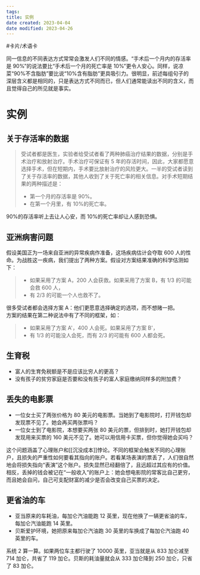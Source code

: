 ```yaml
---
tags:
title: 实例
date created: 2023-04-04
date modified: 2023-04-26
---
```


#卡片/术语卡

同一信息的不同表达方式常常会激发人们不同的情感。“手术后一个月内的存活率是 90%”的说法要比“手术后一个月的死亡率是 10%”更令人安心。同样，说凉菜“90%不含脂肪”要比说“10%含有脂肪”更具吸引力。很明显，前述每组句子的深层含义都是相同的，只是表达方式不同而已，但人们通常能读出不同的含义，而且觉得自己的所见就是事实。

# 实例

## 关于存活率的数据

> 受试者都是医生，实验者给受试者看了两种肺癌治疗结果的数据，分别是手术治疗和放射治疗。手术治疗可保证有 5 年的存活时间，因此，大家都愿意选择手术，但在短期内，手术要比放射治疗的风险更大。一半的受试者读到了关于存活率的数据，其他人收到了关于死亡率的相关信息。对手术短期结果的两种描述是：
>
> - 第一个月的存活率是 90%。
> - 在第一个月里，有 10%的死亡率。

90%的存活率听上去让人心安，而 10%的死亡率却让人感到恐惧。

## 亚洲病害问题

假设美国正为一场来自亚洲的异常疾病作准备，这场疾病估计会夺取 600 人的性命。为战胜这一疾病，我们提出了两种方案。假设对方案结果准确的科学估测如下：

> - 如果采用了方案 A，200 人会获救。如果采用了方案 B，有 1/3 的可能会救 600 人，
> - 有 2/3 的可能一个人也救不了。

很多受试者都会选择方案 A：他们更愿意选择确定的选项，而不想赌一把。  
方案的结果在第二种说法中有了不同的框架，如：

> - 如果采用了方案 A'，400 人会死。如果采用了方案 B'，
> - 有 1/3 的可能没人会死，而有 2/3 的可能有 600 人都会死。

## 生育税

- 富人的生育免税额是不是应该比穷人的更高？
- 没有孩子的贫穷家庭是否要和没有孩子的富人家庭缴纳同样多的附加费？

## 丢失的电影票

- 一位女士买了两张价格为 80 美元的电影票。当她到了电影院时，打开钱包却发现票不见了。她会再买两张票吗？
- 一位女士到了电影院，本想要买两张 80 美元的票，但排到时，她打开钱包却发现用来买票的 160 美元不见了。她可以用信用卡买票，但你觉得她会买吗？

这个问题涵盖了心理账户和[[沉没成本]]悖论。不同的框架会触发不同的心理账户，且损失的严重性如何要看其指向的账户。若看某场表演的票丢了，人们很自然地会将损失指向“表演”这个账户。损失显然已经翻倍了，且远超过其应有的价值。相反，丢掉的钱会被记在“一般收入”的账户上：她会想电影院的常客比自己更穷，而且她会自问，自己可支配财富的减少是否会改变自己买票的决定。

## 更省油的车

- 亚当原来的车耗油，每加仑汽油能跑 12 英里，现在他换了一辆更省油的车，每加仑汽油能跑 14 英里。
- 贝斯爱护环境，她把原来每加仑汽油跑 30 英里的车换成了每加仑汽油跑 40 英里的车。

系统 2 算一算。如果两位车主都行驶了 10000 英里，亚当就是从 833 加仑减至 714 加仑，共省了 119 加仑。贝斯的耗油量就会从 333 加仑降到 250 加仑，只省了 83 加仑。
